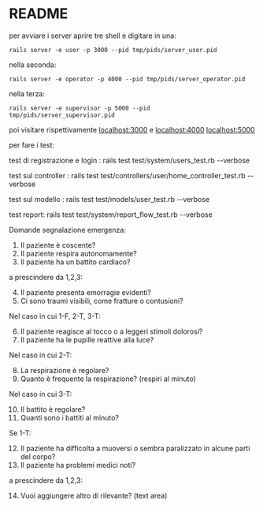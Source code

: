 # README

per avviare i server aprire tre shell e digitare in una:

    rails server -e user -p 3000 --pid tmp/pids/server_user.pid
nella seconda:

    rails server -e operator -p 4000 --pid tmp/pids/server_operator.pid
nella terza:

    rails server -e supervisor -p 5000 --pid tmp/pids/server_supervisor.pid
    
poi visitare rispettivamente [localhost:3000](http://localhost:3000) e [localhost:4000](http://localhost:4000) [localhost:5000](http://localhost:5000) 



per fare i test:

test di registrazione e login : rails test test/system/users_test.rb --verbose

test sul controller : rails test test/controllers/user/home_controller_test.rb --verbose

test sul modello : rails test test/models/user_test.rb --verbose

test report: rails test test/system/report_flow_test.rb --verbose


Domande segnalazione emergenza:
1) Il paziente è coscente?
2) Il paziente respira autonomamente?
3) Il paziente ha un battito cardiaco?

a prescindere da 1,2,3:

4) Il paziente presenta emorragie evidenti?
5) Ci sono traumi visibili, come fratture o contusioni?

Nel caso in cui 1-F, 2-T, 3-T:

6) Il paziente reagisce al tocco o a leggeri stimoli dolorosi?
7) Il paziente ha le pupille reattive alla luce?

Nel caso in cui 2-T:

8) La respirazione è regolare?
9) Quanto è frequente la respirazione? (respiri al minuto)

Nel caso in cui 3-T:

10) Il battito è regolare?
11) Quanti sono i battiti al minuto?

Se 1-T:

12) Il paziente ha difficolta a muoversi o sembra paralizzato in alcune parti del corpo?
13) Il paziente ha problemi medici noti?

a prescindere da 1,2,3:

14) Vuoi aggiungere altro di rilevante? (text area)

